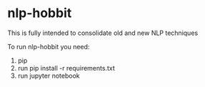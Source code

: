 # nlp-hobbit

This is fully intended to consolidate old and new NLP techniques

To run nlp-hobbit you need:

1. pip
2. run pip install -r requirements.txt
3. run jupyter notebook

